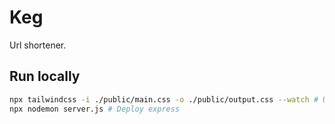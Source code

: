 # Keg

Url shortener.


## Run locally

```bash
npx tailwindcss -i ./public/main.css -o ./public/output.css --watch # Update css
npx nodemon server.js # Deploy express
```